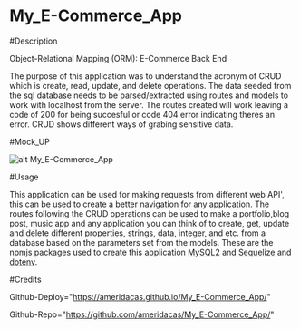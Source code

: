 # My_E-Commerce_App

#Description

Object-Relational Mapping (ORM): E-Commerce Back End

The purpose of this application was to understand the acronym of CRUD which is create, read, update, and delete operations. The data seeded from the sql database needs to be parsed/extracted using routes and models to work with localhost from the server. The routes created will work leaving a code of 200 for being succesful or code 404 error indicating theres an error. CRUD shows different ways of grabing sensitive data.

#Mock_UP

![alt My_E-Commerce_App](./assets/images/My_E-Commerce_App.jpeg)

#Usage

This application can be used for making requests from different web API', this can be used to create a better navigation for any application. The routes following the CRUD operations can be used to make a portfolio,blog post, music app and any application you can think of to create, get, update and delete different properties, strings, data, integer, and etc. from a database based on the parameters set from the models. 
These are the npmjs packages used to create this application [MySQL2](https://www.npmjs.com/package/mysql2) and [Sequelize](https://www.npmjs.com/package/sequelize) and [dotenv](https://www.npmjs.com/package/dotenv). 


#Credits

Github-Deploy="https://ameridacas.github.io/My_E-Commerce_App/"

Github-Repo="https://github.com/ameridacas/My_E-Commerce_App/"
